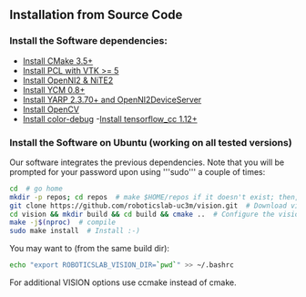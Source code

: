 ## Installation from Source Code

### Install the Software dependencies:

- [Install CMake 3.5+](https://github.com/roboticslab-uc3m/installation-guides/blob/master/install-cmake.md)
- [Install PCL with VTK >= 5](https://github.com/roboticslab-uc3m/installation-guides/blob/master/install-pcl.md)
- [Install OpenNI2 & NiTE2](https://github.com/roboticslab-uc3m/installation-guides/blob/master/install-openni-nite.md)
- [Install YCM 0.8+](https://github.com/roboticslab-uc3m/installation-guides/blob/master/install-ycm.md)
- [Install YARP 2.3.70+ and OpenNI2DeviceServer](https://github.com/roboticslab-uc3m/installation-guides/blob/master/install-yarp.md)
- [Install OpenCV](https://github.com/roboticslab-uc3m/installation-guides/blob/master/install-opencv.md)
- [Install color-debug](https://github.com/roboticslab-uc3m/color-debug)
 -[Install tensorflow_cc 1.12+](https://github.com/FloopCZ/tensorflow_cc)

### Install the Software on Ubuntu (working on all tested versions)

Our software integrates the previous dependencies. Note that you will be prompted for your password upon using '''sudo''' a couple of times:

```bash
cd  # go home
mkdir -p repos; cd repos  # make $HOME/repos if it doesn't exist; then, enter it
git clone https://github.com/roboticslab-uc3m/vision.git  # Download vision software from the repository
cd vision && mkdir build && cd build && cmake ..  # Configure the vision software
make -j$(nproc)  # compile
sudo make install  # Install :-)
```

You may want to (from the same build dir):
```bash
echo "export ROBOTICSLAB_VISION_DIR=`pwd`" >> ~/.bashrc
```

For additional VISION options use ccmake instead of cmake.
